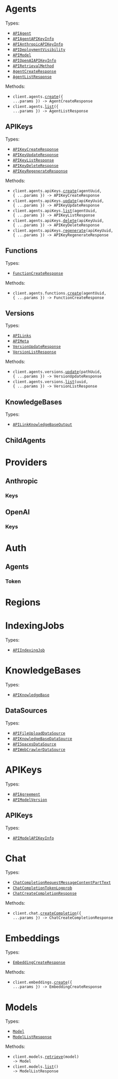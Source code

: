 # Agents

Types:

- <code><a href="./src/resources/agents/agents.ts">APIAgent</a></code>
- <code><a href="./src/resources/agents/agents.ts">APIAgentAPIKeyInfo</a></code>
- <code><a href="./src/resources/agents/agents.ts">APIAnthropicAPIKeyInfo</a></code>
- <code><a href="./src/resources/agents/agents.ts">APIDeploymentVisibility</a></code>
- <code><a href="./src/resources/agents/agents.ts">APIModel</a></code>
- <code><a href="./src/resources/agents/agents.ts">APIOpenAIAPIKeyInfo</a></code>
- <code><a href="./src/resources/agents/agents.ts">APIRetrievalMethod</a></code>
- <code><a href="./src/resources/agents/agents.ts">AgentCreateResponse</a></code>
- <code><a href="./src/resources/agents/agents.ts">AgentListResponse</a></code>

Methods:

- <code title="post /v2/gen-ai/agents">client.agents.<a href="./src/resources/agents/agents.ts">create</a>({ ...params }) -> AgentCreateResponse</code>
- <code title="get /v2/gen-ai/agents">client.agents.<a href="./src/resources/agents/agents.ts">list</a>({ ...params }) -> AgentListResponse</code>

## APIKeys

Types:

- <code><a href="./src/resources/agents/api-keys.ts">APIKeyCreateResponse</a></code>
- <code><a href="./src/resources/agents/api-keys.ts">APIKeyUpdateResponse</a></code>
- <code><a href="./src/resources/agents/api-keys.ts">APIKeyListResponse</a></code>
- <code><a href="./src/resources/agents/api-keys.ts">APIKeyDeleteResponse</a></code>
- <code><a href="./src/resources/agents/api-keys.ts">APIKeyRegenerateResponse</a></code>

Methods:

- <code title="post /v2/gen-ai/agents/{agent_uuid}/api_keys">client.agents.apiKeys.<a href="./src/resources/agents/api-keys.ts">create</a>(agentUuid, { ...params }) -> APIKeyCreateResponse</code>
- <code title="put /v2/gen-ai/agents/{agent_uuid}/api_keys/{api_key_uuid}">client.agents.apiKeys.<a href="./src/resources/agents/api-keys.ts">update</a>(apiKeyUuid, { ...params }) -> APIKeyUpdateResponse</code>
- <code title="get /v2/gen-ai/agents/{agent_uuid}/api_keys">client.agents.apiKeys.<a href="./src/resources/agents/api-keys.ts">list</a>(agentUuid, { ...params }) -> APIKeyListResponse</code>
- <code title="delete /v2/gen-ai/agents/{agent_uuid}/api_keys/{api_key_uuid}">client.agents.apiKeys.<a href="./src/resources/agents/api-keys.ts">delete</a>(apiKeyUuid, { ...params }) -> APIKeyDeleteResponse</code>
- <code title="put /v2/gen-ai/agents/{agent_uuid}/api_keys/{api_key_uuid}/regenerate">client.agents.apiKeys.<a href="./src/resources/agents/api-keys.ts">regenerate</a>(apiKeyUuid, { ...params }) -> APIKeyRegenerateResponse</code>

## Functions

Types:

- <code><a href="./src/resources/agents/functions.ts">FunctionCreateResponse</a></code>

Methods:

- <code title="post /v2/gen-ai/agents/{agent_uuid}/functions">client.agents.functions.<a href="./src/resources/agents/functions.ts">create</a>(agentUuid, { ...params }) -> FunctionCreateResponse</code>

## Versions

Types:

- <code><a href="./src/resources/agents/versions.ts">APILinks</a></code>
- <code><a href="./src/resources/agents/versions.ts">APIMeta</a></code>
- <code><a href="./src/resources/agents/versions.ts">VersionUpdateResponse</a></code>
- <code><a href="./src/resources/agents/versions.ts">VersionListResponse</a></code>

Methods:

- <code title="put /v2/gen-ai/agents/{uuid}/versions">client.agents.versions.<a href="./src/resources/agents/versions.ts">update</a>(pathUuid, { ...params }) -> VersionUpdateResponse</code>
- <code title="get /v2/gen-ai/agents/{uuid}/versions">client.agents.versions.<a href="./src/resources/agents/versions.ts">list</a>(uuid, { ...params }) -> VersionListResponse</code>

## KnowledgeBases

Types:

- <code><a href="./src/resources/agents/knowledge-bases.ts">APILinkKnowledgeBaseOutput</a></code>

## ChildAgents

# Providers

## Anthropic

### Keys

## OpenAI

### Keys

# Auth

## Agents

### Token

# Regions

# IndexingJobs

Types:

- <code><a href="./src/resources/indexing-jobs.ts">APIIndexingJob</a></code>

# KnowledgeBases

Types:

- <code><a href="./src/resources/knowledge-bases/knowledge-bases.ts">APIKnowledgeBase</a></code>

## DataSources

Types:

- <code><a href="./src/resources/knowledge-bases/data-sources.ts">APIFileUploadDataSource</a></code>
- <code><a href="./src/resources/knowledge-bases/data-sources.ts">APIKnowledgeBaseDataSource</a></code>
- <code><a href="./src/resources/knowledge-bases/data-sources.ts">APISpacesDataSource</a></code>
- <code><a href="./src/resources/knowledge-bases/data-sources.ts">APIWebCrawlerDataSource</a></code>

# APIKeys

Types:

- <code><a href="./src/resources/api-keys/api-keys.ts">APIAgreement</a></code>
- <code><a href="./src/resources/api-keys/api-keys.ts">APIModelVersion</a></code>

## APIKeys

Types:

- <code><a href="./src/resources/api-keys/api-keys_.ts">APIModelAPIKeyInfo</a></code>

# Chat

Types:

- <code><a href="./src/resources/chat.ts">ChatCompletionRequestMessageContentPartText</a></code>
- <code><a href="./src/resources/chat.ts">ChatCompletionTokenLogprob</a></code>
- <code><a href="./src/resources/chat.ts">ChatCreateCompletionResponse</a></code>

Methods:

- <code title="post /chat/completions">client.chat.<a href="./src/resources/chat.ts">createCompletion</a>({ ...params }) -> ChatCreateCompletionResponse</code>

# Embeddings

Types:

- <code><a href="./src/resources/embeddings.ts">EmbeddingCreateResponse</a></code>

Methods:

- <code title="post /embeddings">client.embeddings.<a href="./src/resources/embeddings.ts">create</a>({ ...params }) -> EmbeddingCreateResponse</code>

# Models

Types:

- <code><a href="./src/resources/models.ts">Model</a></code>
- <code><a href="./src/resources/models.ts">ModelListResponse</a></code>

Methods:

- <code title="get /models/{model}">client.models.<a href="./src/resources/models.ts">retrieve</a>(model) -> Model</code>
- <code title="get /models">client.models.<a href="./src/resources/models.ts">list</a>() -> ModelListResponse</code>
